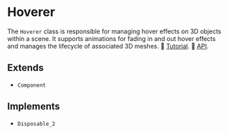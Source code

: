 # Hoverer

The `Hoverer` class is responsible for managing hover effects on 3D objects within a scene. It supports animations for fading in and out hover effects and manages the lifecycle of associated 3D meshes. 📕 [Tutorial](https://docs.thatopen.com/Tutorials/Components/Front/Hoverer). 📘 [API](https://docs.thatopen.com/api/@thatopen/components-front/classes/Hoverer).

## Extends

- `Component`

## Implements

- `Disposable_2`
